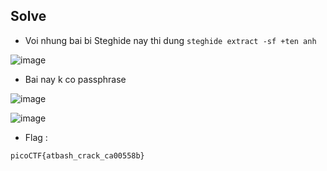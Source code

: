 
## Solve

- Voi nhung bai bi Steghide nay thi dung `steghide extract -sf +ten anh `

![image](https://github.com/user-attachments/assets/1a11782e-614a-47d4-bc58-eb04f62f479d)

- Bai nay k co passphrase

![image](https://github.com/user-attachments/assets/2cc6b35e-43b5-4613-9c22-008122fdec3a)

![image](https://github.com/user-attachments/assets/3bc2ef48-8179-4d06-95a8-0b4b63580854)

- Flag :

`
picoCTF{atbash_crack_ca00558b}
`
